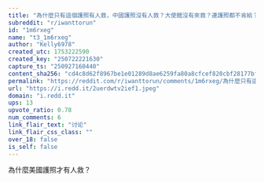 ```yaml
---
title: "為什麼只有這個護照有人救，中國護照沒有人救？大使館沒有來救？連護照都不肯給？"
subreddit: "r/iwanttorun"
id: "1m6rxeg"
name: "t3_1m6rxeg"
author: "Kelly6978"
created_utc: 1753222590
created_key: "250722221630"
capture_ts: "250927160440"
content_sha256: "cd4c8d62f8967be1e01289d8ae6259fa80a8cfcef820cbf28177bf0ae37ab5e4"
permalink: "https://reddit.com/r/iwanttorun/comments/1m6rxeg/為什麼只有這個護照有人救中國護照沒有人救大使館沒有來救連護照都不肯給/"
url: "https://i.redd.it/2uerdwtv2ief1.jpeg"
domain: "i.redd.it"
ups: 13
upvote_ratio: 0.78
num_comments: 6
link_flair_text: "讨论"
link_flair_css_class: ""
over_18: false
is_self: false
---
```


為什麼美國護照才有人救？
